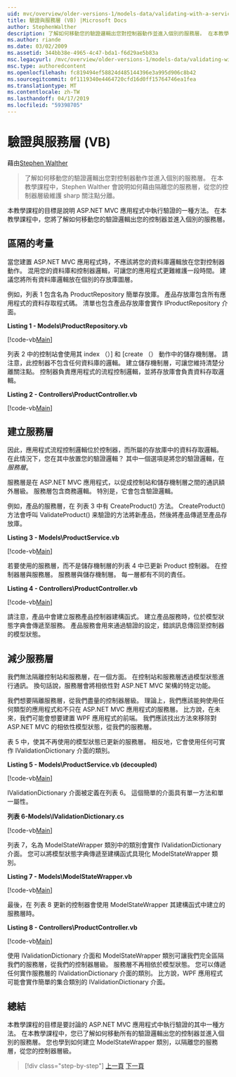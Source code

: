 ```yaml
---
uid: mvc/overview/older-versions-1/models-data/validating-with-a-service-layer-vb
title: 驗證與服務層 (VB) |Microsoft Docs
author: StephenWalther
description: 了解如何移動您的驗證邏輯出您對控制器動作並進入個別的服務層。 在本教學課程中，Stephen walther 將說明如何您...
ms.author: riande
ms.date: 03/02/2009
ms.assetid: 344bb38e-4965-4c47-bda1-f6d29ae5b83a
msc.legacyurl: /mvc/overview/older-versions-1/models-data/validating-with-a-service-layer-vb
msc.type: authoredcontent
ms.openlocfilehash: fc819494ef58824d485144396e3a995d906c8b42
ms.sourcegitcommit: 0f1119340e4464720cfd16d0ff15764746ea1fea
ms.translationtype: MT
ms.contentlocale: zh-TW
ms.lasthandoff: 04/17/2019
ms.locfileid: "59398705"
---
```

# <a name="validating-with-a-service-layer-vb"></a>驗證與服務層 (VB)

藉由[Stephen Walther](https://github.com/StephenWalther)

> 了解如何移動您的驗證邏輯出您對控制器動作並進入個別的服務層。 在本教學課程中，Stephen Walther 會說明如何藉由隔離您的服務層，從您的控制器層級維護 sharp 關注點分離。


本教學課程的目標是說明 ASP.NET MVC 應用程式中執行驗證的一種方法。 在本教學課程中，您將了解如何移動您的驗證邏輯出您的控制器並進入個別的服務層。

## <a name="separating-concerns"></a>區隔的考量

當您建置 ASP.NET MVC 應用程式時，不應該將您的資料庫邏輯放在您對控制器動作。 混用您的資料庫和控制器邏輯，可讓您的應用程式更難維護一段時間。 建議您將所有資料庫邏輯放在個別的存放庫圖層。

例如，列表 1 包含名為 ProductRepository 簡單存放庫。 產品存放庫包含所有應用程式的資料存取程式碼。 清單也包含產品存放庫會實作 IProductRepository 介面。

**Listing 1 - Models\ProductRepository.vb**

[!code-vb[Main](validating-with-a-service-layer-vb/samples/sample1.vb)]

列表 2 中的控制站會使用其 index （）] 和 [create （） 動作中的儲存機制層。 請注意，此控制器不包含任何資料庫的邏輯。 建立儲存機制層，可讓您維持清楚分離關注點。 控制器負責應用程式的流程控制邏輯，並將存放庫會負責資料存取邏輯。

**Listing 2 - Controllers\ProductController.vb**

[!code-vb[Main](validating-with-a-service-layer-vb/samples/sample2.vb)]

## <a name="creating-a-service-layer"></a>建立服務層

因此，應用程式流程控制邏輯位於控制器，而所屬的存放庫中的資料存取邏輯。 在此情況下，您在其中放置您的驗證邏輯？ 其中一個選項是將您的驗證邏輯，在*服務層*。

服務層是在 ASP.NET MVC 應用程式，以促成控制站和儲存機制層之間的通訊額外層級。 服務層包含商務邏輯。 特別是，它會包含驗證邏輯。

例如，產品的服務層，在 列表 3 中有 CreateProduct() 方法。 CreateProduct() 方法會呼叫 ValidateProduct() 来驗證的方法將新產品，然後將產品傳遞至產品存放庫。

**Listing 3 - Models\ProductService.vb**

[!code-vb[Main](validating-with-a-service-layer-vb/samples/sample3.vb)]

若要使用的服務層，而不是儲存機制層的列表 4 中已更新 Product 控制器。 在控制器層與服務層。 服務層與儲存機制層。 每一層都有不同的責任。

**Listing 4 - Controllers\ProductController.vb**

[!code-vb[Main](validating-with-a-service-layer-vb/samples/sample4.vb)]

請注意，產品中會建立服務產品控制器建構函式。 建立產品服務時，位於模型狀態字典會傳遞至服務。 產品服務會用來通過驗證的設定，錯誤訊息傳回至控制器的模型狀態。

## <a name="decoupling-the-service-layer"></a>減少服務層

我們無法隔離控制站和服務層，在一個方面。 在控制站和服務層透過模型狀態進行通訊。 換句話說，服務層會將相依性對 ASP.NET MVC 架構的特定功能。

我們想要隔離服務層，從我們盡量的控制器層級。 理論上，我們應該能夠使用任何類型的應用程式和不只在 ASP.NET MVC 應用程式的服務層。 比方說，在未來，我們可能會想要建置 WPF 應用程式的前端。 我們應該找出方法來移除對 ASP.NET MVC 的相依性模型狀態，從我們的服務層。

表 5 中，使其不再使用的模型狀態已更新的服務層。 相反地，它會使用任何可實作 IValidationDictionary 介面的類別。

**Listing 5 - Models\ProductService.vb (decoupled)**

[!code-vb[Main](validating-with-a-service-layer-vb/samples/sample5.vb)]

IValidationDictionary 介面被定義在列表 6。 這個簡單的介面具有單一方法和單一屬性。

**列表 6-Models\IValidationDictionary.cs**

[!code-vb[Main](validating-with-a-service-layer-vb/samples/sample6.vb)]

列表 7，名為 ModelStateWrapper 類別中的類別會實作 IValidationDictionary 介面。 您可以將模型狀態字典傳遞至建構函式具現化 ModelStateWrapper 類別。

**Listing 7 - Models\ModelStateWrapper.vb**

[!code-vb[Main](validating-with-a-service-layer-vb/samples/sample7.vb)]

最後，在 列表 8 更新的控制器會使用 ModelStateWrapper 其建構函式中建立的服務層時。

**Listing 8 - Controllers\ProductController.vb**

[!code-vb[Main](validating-with-a-service-layer-vb/samples/sample8.vb)]

使用 IValidationDictionary 介面和 ModelStateWrapper 類別可讓我們完全區隔我們的服務層，從我們的控制器層級。 服務層不再相依於模型狀態。 您可以傳遞任何實作服務層的 IValidationDictionary 介面的類別。 比方說，WPF 應用程式可能會實作簡單的集合類別的 IValidationDictionary 介面。

## <a name="summary"></a>總結

本教學課程的目標是要討論的 ASP.NET MVC 應用程式中執行驗證的其中一種方法。 在本教學課程中，您已了解如何移動所有的驗證邏輯出您的控制器並進入個別的服務層。 您也學到如何建立 ModelStateWrapper 類別，以隔離您的服務層，從您的控制器層級。

> [!div class="step-by-step"]
> [上一頁](validating-with-the-idataerrorinfo-interface-vb.md)
> [下一頁](validation-with-the-data-annotation-validators-vb.md)
